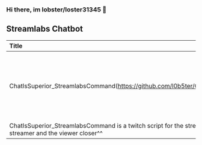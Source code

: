 ### Hi there, im lobster/loster31345 👋

## Streamlabs Chatbot
|Title|Description|Access|
|:-|:-:|:-|
|ChatIsSuperior_StreamlabsCommand(https://github.com/l0b5ter/ChatIsSuperior_StreamlabsCommand) |Allow chat to control your keyboard, with maybe a sound! Commands cost currency..
ChatIsSuperior_StreamlabsCommand is a twitch script for the streamlabs chatbot that brings the streamer and the viewer closer^^ |Public |

<!--
**l0b5ter/l0b5ter** is a ✨ _special_ ✨ repository because its `README.md` (this file) appears on your GitHub profile.

Here are some ideas to get you started:

- 🔭 I’m currently working on ...
- 🌱 I’m currently learning ...
- 👯 I’m looking to collaborate on ...
- 🤔 I’m looking for help with ...
- 💬 Ask me about ...
- 📫 How to reach me: ...
- 😄 Pronouns: ...
- ⚡ Fun fact: ...
-->

